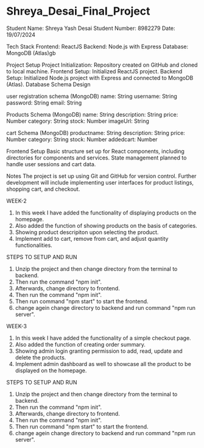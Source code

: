 # Shreya_Desai_Final_Project

Student Name: Shreya Yash Desai
Student Number: 8982279
Date: 19/07/2024

Tech Stack
Frontend: ReactJS
Backend: Node.js with Express
Database: MongoDB (Atlas)gb

Project Setup
Project Initialization: Repository created on GitHub and cloned to local machine.
Frontend Setup: Initialized ReactJS project.
Backend Setup: Initialized Node.js project with Express and connected to MongoDB (Atlas).
Database Schema Design

user registration schema (MongoDB)
name: String
username: String
password: String
email: String

Products Schema (MongoDB)
name: String
description: String
price: Number
category: String
stock: Number
imageUrl: String

cart Schema (MongoDB)
productname: String
description: String
price: Number
category: String
stock: Number
addedcart: Number

Frontend Setup
Basic structure set up for React components, including directories for components and services.
State management planned to handle user sessions and cart data.

Notes
The project is set up using Git and GitHub for version control.
Further development will include implementing user interfaces for product listings, shopping cart, and checkout.

WEEK-2

1. In this week I have added the functionality of displaying products on the homepage.
2. Also added the function of showing products on the basis of categories.
3. Showing product descripiton upon selecting the product.
4. Implement add to cart, remove from cart, and adjust quantity functionalities.

STEPS TO SETUP AND RUN
1. Unzip the project and then change directory from the terminal to backend.
2. Then run the command "npm init".
3. Afterwards, change directory to frontend.
4. Then run the command "npm init".
5. Then run command "npm start" to start the frontend.
6. change agein change directory to backend and run command "npm run server".

WEEK-3

1. In this week I have added the functionality of a simple checkout page.
2. Also added the function of creating order summary.
3. Showing admin login granting permission to add, read, update and delete the products.
4. Implement admin dashboard as well to showcase all the product to be displayed on the homepage.

STEPS TO SETUP AND RUN
1. Unzip the project and then change directory from the terminal to backend.
2. Then run the command "npm init".
3. Afterwards, change directory to frontend.
4. Then run the command "npm init".
5. Then run command "npm start" to start the frontend.
6. change agein change directory to backend and run command "npm run server".
   
